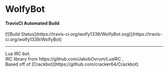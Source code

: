 WolfyBot
========
<h4>TravisCI Automated Build</h4>
[![Build Status](https://travis-ci.org/wolfy1339/WolfyBot.svg)](https://travis-ci.org/wolfy1339/WolfyBot)
<hr/>
Lua IRC bot. <br/>
IRC library from https://github.com/JakobOvrum/LuaIRC ,<br/>
Based off of [Crackbot](https://github.com/cracker64/Crackbot)
